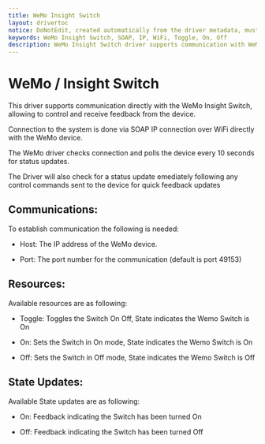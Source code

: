 ```yaml
---
title: WeMo Insight Switch
layout: drivertoc
notice: DoNotEdit, created automatically from the driver metadata, must be updated on the driver itself
keywords: WeMo Insight Switch, SOAP, IP, WiFi, Toggle, On, Off
description: WeMo Insight Switch driver supports communication with WeMo Insight Switch using SOAP IP connection over WiFi.
---
```

WeMo / Insight Switch 
========================= 

This driver supports communication directly with the WeMo Insight Switch, allowing to control and receive feedback from the device. 

Connection to the system is done via SOAP IP connection over WiFi directly with the WeMo device. 

The WeMo driver checks connection and polls the device every 10 seconds for status updates. 

The Driver will also check for a status update emediately following any control commands sent to the device for quick feedback updates 


Communications:
---------------

To establish communication the following is needed: 

 - Host: The IP address of the WeMo device. 

 - Port: The port number for the communication (default is port 49153) 




Resources:
---------------

Available resources are as following: 

 - Toggle: Toggles the Switch On Off, State indicates the Wemo Switch is On

 - On: Sets the Switch in On mode, State indicates the Wemo Switch is On
 
 - Off: Sets the Switch in Off mode, State indicates the Wemo Switch is Off


State Updates: 
---------------

Available State updates are as following:

 - On: Feedback indicating the Switch has been turned On 

 - Off: Feedback indicating the Switch has been turned Off
